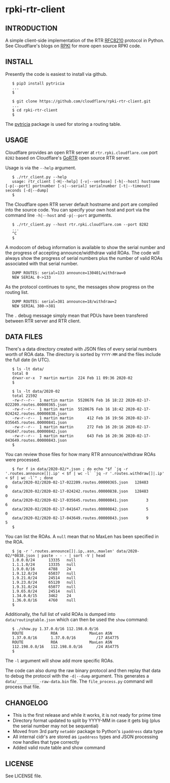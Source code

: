 # rpki-rtr-client
## INTRODUCTION
A simple client-side implementation of the RTR [RFC8210](https://tools.ietf.org/html/rfc8210) protocol in Python.
See Cloudflare's blogs on [RPKI](https://blog.cloudflare.com/tag/rpki/) for more open source RPKI code.
## INSTALL
Presently the code is easiest to install via github.
```
   $ pip3 install pytricia
   ...
   $

   $ git clone https://github.com/cloudflare/rpki-rtr-client.git
   ...
   $ cd rpki-rtr-client
   $
```
The [pytricia](https://pypi.org/project/pytricia/) package is used for storing a routing table.
## USAGE
Cloudflare provides an open RTR server at `rtr.rpki.cloudflare.com` port `8282` based on Cloudflare's [GoRTR](https://github.com/cloudflare/gortr) open source RTR server.

Usage is via the `--help` argument.
```
   $ ./rtr_client.py --help
   usage: rtr_client [-H|--help] [-v|--verbose] [-h|--host] hostname [-p|--port] portnumber [-s|--serial] serialnumber [-t|--timeout] seconds [-d|--dump] 
   $
```

The Cloudflare open RTR server default hostname and port are compiled into the source code.
You can specify your own host and port via the command line `-h|--host` and `-p|--port` arguments.
```
   $ ./rtr_client.py --host rtr.rpki.cloudflare.com --port 8282
   ...
   ^C
   $
```
A modocom of debug information is available to show the serial number and the progress of accepting announce/widthdraw valid ROAs.
The code will always show the progress of serial numbers plus the number of valid ROAs associated with that serial number.
```
   DUMP ROUTES: serial=133 announce=130401/withdraw=0
   NEW SERIAL 0->133
```
As the protocol continues to sync, the messages show progress on the routing list.
```
   DUMP ROUTES: serial=381 announce=18/withdraw=2
   NEW SERIAL 380->381
```
The `.` debug message simply mean that PDUs have been transfered between RTR server and RTR client.

## DATA FILES
There's a data directory created with JSON files of every serial numbers worth of ROA data.
The directory is sorted by `YYYY-MM` and the files include the full date (in UTC).
```
   $ ls -lt data/
   total 0
   drwxr-xr-x  7 martin martin  224 Feb 11 09:36 2020-02
   $

   $ ls -lt data/2020-02
   total 21592
   -rw-r--r--  1 martin martin  5520676 Feb 16 18:22 2020-02-17-022209.routes.00000365.json
   -rw-r--r--  1 martin martin  5520676 Feb 16 18:42 2020-02-17-024242.routes.00000838.json
   -rw-r--r--  1 martin martin      412 Feb 16 19:56 2020-02-17-035645.routes.00000841.json
   -rw-r--r--  1 martin martin      272 Feb 16 20:16 2020-02-17-041647.routes.00000842.json
   -rw-r--r--  1 martin martin      643 Feb 16 20:36 2020-02-17-043649.routes.00000843.json
   $
```
You can review those files for how many RTR announce/withdraw ROAs were processed.
```
   $ for f in data/2020-02/*.json ; do echo "$f `jq -r '.routes.announce[]|.ip' < $f | wc -l` `jq -r '.routes.withdraw[]|.ip' < $f | wc -l`" ; done
   data/2020-02/2020-02-17-022209.routes.00000365.json   128483        0
   data/2020-02/2020-02-17-024242.routes.00000838.json   128483        0
   data/2020-02/2020-02-17-035645.routes.00000841.json        3        6
   data/2020-02/2020-02-17-041647.routes.00000842.json        5        0
   data/2020-02/2020-02-17-043649.routes.00000843.json        9        5
   $
```
You can list the ROAs. A `null` mean that no MaxLen has been specified in the ROA.
```
   $ jq -r '.routes.announce[]|.ip,.asn,.maxlen' data/2020-02/*0838.json | paste - - - | sort -V | head
   1.0.0.0/24      13335   null
   1.1.1.0/24      13335   null
   1.9.0.0/16      4788    24
   1.9.12.0/24     65037   null
   1.9.21.0/24     24514   null
   1.9.23.0/24     65120   null
   1.9.31.0/24     65077   null
   1.9.65.0/24     24514   null
   1.34.0.0/15     3462    24
   1.36.0.0/16     4760    null
   $
```
Additionally, the full list of valid ROAs is dumped into `data/routingtable.json` which can then be used the `show` command:
```
   $ ./show.py 1.37.0.0/16 112.198.0.0/16
   ROUTE            ROA              MaxLen ASN
   1.37.0.0/16      1.37.0.0/16         /17 AS4775
   ROUTE            ROA              MaxLen ASN
   112.198.0.0/16   112.198.0.0/16      /24 AS4775
   $
```
The `-l` argument will show add more specific ROAs.

The code can also dump the raw binary protocol and then replay that data to debug the protocol with the `-d|--dump` argument.
This generates a `data/__________-raw-data.bin` file.
The `file_process.py` command will process that file.

## CHANGELOG
 - This is the first release and while it works, it is not ready for prime time
 - Directory format updated to split by YYYY-MM in case it gets big (plus the serial number may not be sequential)
 - Moved from 3rd party `netaddr` package to Python's `ipaddress` data type
 - All internal cidr's are stored as `ipaddress` types and JSON processing now handles that type correctly
 - Added valid route table and show command

## LICENSE
See LICENSE file.

